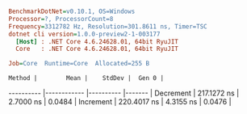 ``` ini

BenchmarkDotNet=v0.10.1, OS=Windows
Processor=?, ProcessorCount=8
Frequency=3312782 Hz, Resolution=301.8611 ns, Timer=TSC
dotnet cli version=1.0.0-preview2-1-003177
  [Host] : .NET Core 4.6.24628.01, 64bit RyuJIT
  Core   : .NET Core 4.6.24628.01, 64bit RyuJIT

Job=Core  Runtime=Core  Allocated=255 B  

```
    Method |        Mean |    StdDev |  Gen 0 |
---------- |------------ |---------- |------- |
 Decrement | 217.1272 ns | 2.7000 ns | 0.0484 |
 Increment | 220.4017 ns | 4.3155 ns | 0.0476 |
